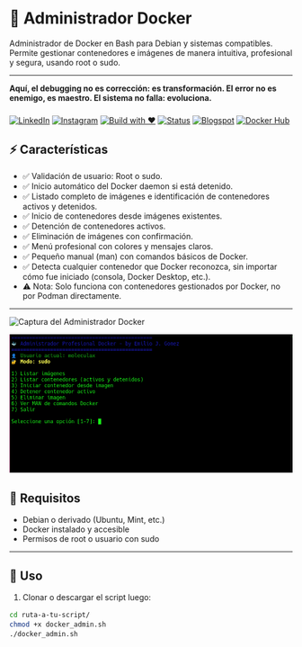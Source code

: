 # 🐳 Administrador  Docker

Administrador de Docker en Bash para Debian y sistemas compatibles. Permite gestionar contenedores e imágenes de manera intuitiva, profesional y segura, usando root o sudo.

---

 **Aquí, el debugging no es corrección: es transformación. El error no es enemigo, es maestro. El sistema no falla: evoluciona.**
###  
[![LinkedIn](https://img.shields.io/badge/LinkedIn-%230A66C2.svg?logo=linkedin&logoColor=white)](https://www.linkedin.com/in/moleculax) [![Instagram](https://img.shields.io/badge/Instagram-%23E4405F.svg?logo=instagram&logoColor=white)](https://www.instagram.com/moleculax)   [![Build with ❤️](https://img.shields.io/badge/built%20with-%E2%9D%A4-red)]() [![Status](https://img.shields.io/badge/status-en%20evolución-8A2BE2)]()  [![Blogspot](https://img.shields.io/badge/Blogspot-%23FF5722.svg?logo=blogger&logoColor=white)](http://moleculax.blogspot.com) [![Docker Hub](https://img.shields.io/badge/Docker-%230db7ed.svg?logo=docker&logoColor=white)](https://hub.docker.com/u/moleculax)
###

## ⚡ Características

- ✅ Validación de usuario: Root o sudo.  
- ✅ Inicio automático del Docker daemon si está detenido.  
- ✅ Listado completo de imágenes e identificación de contenedores activos y detenidos.  
- ✅ Inicio de contenedores desde imágenes existentes.  
- ✅ Detención de contenedores activos.  
- ✅ Eliminación de imágenes con confirmación.  
- ✅ Menú profesional con colores y mensajes claros.  
- ✅ Pequeño manual (man) con comandos básicos de Docker.  
- ✅ Detecta cualquier contenedor que Docker reconozca, sin importar cómo fue iniciado (consola, Docker Desktop, etc.).  
- ⚠️ Nota: Solo funciona con contenedores gestionados por Docker, no por Podman directamente.

---

![Captura del Administrador Docker]([https://raw.githubusercontent.com/moleculax/docker-admin/main/screen.png](https://blogger.googleusercontent.com/img/a/AVvXsEi07Qo0R3eSTiXnm2fO2rifzoa2lFukHHlsEehkp8Bkt2wucN5XbxkvyfpaSjU1FZFJgn6I-d4vjALE9E2sus1a5WtWLHmGRzQTI1Yba7PeMC1dqFTcbwgyATcNBcZuoYtWemFbIjWYXBV3zUVnr096UxJq1yqXlDlBN7PdiCs38gktAWQF8Yo2sCQMLK8N))

![Captura del Administrador Docker](https://raw.githubusercontent.com/moleculax/docker-admin/main/screen_2.png)



## 📝 Requisitos

- Debian o derivado (Ubuntu, Mint, etc.)  
- Docker instalado y accesible  
- Permisos de root o usuario con sudo

---

## 🚀 Uso

1. Clonar o descargar el script luego:

```bash
cd ruta-a-tu-script/
chmod +x docker_admin.sh
./docker_admin.sh
```
